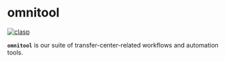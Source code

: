 # omnitool

[![clasp](https://img.shields.io/badge/built%20with-clasp-4285f4.svg)](https://github.com/google/clasp)

**`omnitool`** is our suite of transfer-center-related workflows and automation tools. 
